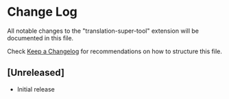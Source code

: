 # Change Log

All notable changes to the "translation-super-tool" extension will be documented in this file.

Check [Keep a Changelog](http://keepachangelog.com/) for recommendations on how to structure this file.

## [Unreleased]

- Initial release